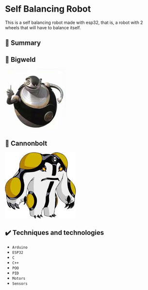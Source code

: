 # Self Balancing Robot
<p > 
    This is a self balancing robot made with esp32, that is, a robot with 2 wheels that will have to balance itself. <br>
</p>

## 🔗 Summary



## 🗼 Bigweld

<img src="images/bigweld.jpg" width="200" height="200">


## 🎱 Cannonbolt

<img src="images/cannonbolt.jpg" width="233" height="217">


##  ✔️ Techniques and technologies

- ``Arduino``
- ``ESP32``
- ``C``
- ``C++``
- ``POO``
- ``PID``
- ``Motors``
- ``Sensors``
